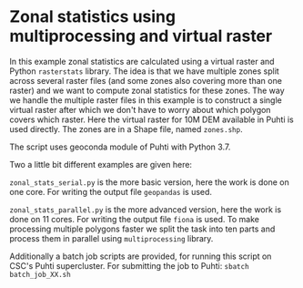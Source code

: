 # Zonal statistics using multiprocessing and virtual raster

In this example zonal statistics are calculated using a virtual raster and Python `rasterstats` library. The idea is that we have multiple zones split across several raster files (and some zones also covering more than one raster) and we want to compute zonal statistics for these zones. The way we handle the multiple raster files in this example is to construct a single virtual raster  after which we don't have to worry about which polygon covers which raster. Here the virtual raster for 10M DEM available in Puhti is used directly. The zones are in a Shape file, named `zones.shp`.

The script uses geoconda module of Puhti with Python 3.7.

Two a little bit different examples are given here:

`zonal_stats_serial.py` is the more basic version, here the work is done on one core. For writing the output file `geopandas` is used.

`zonal_stats_parallel.py` is the more advanced version, here the work is done on 11 cores. For writing the output file `fiona` is used. To make processing multiple polygons faster we split the task into ten parts and process them in parallel using `multiprocessing` library. 

Additionally a batch job scripts are provided, for running this script on CSC's Puhti supercluster. For submitting the job to Puhti:
`sbatch batch_job_XX.sh`
